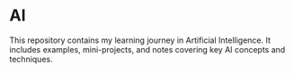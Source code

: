 # AI
This repository contains my learning journey in Artificial Intelligence. It includes examples, mini-projects, and notes covering key AI concepts and techniques.
